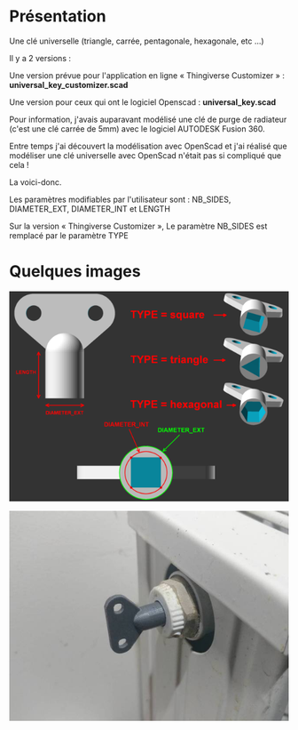 # Présentation

Une clé universelle (triangle, carrée, pentagonale, hexagonale, etc ...)

Il y a 2 versions :

Une version prévue pour l'application en ligne « Thingiverse Customizer » : **universal_key_customizer.scad**

Une version pour ceux qui ont le logiciel Openscad : **universal_key.scad**


Pour information, j'avais auparavant modélisé une clé de purge de radiateur (c'est une clé carrée de 5mm) avec le logiciel AUTODESK Fusion 360.

Entre temps j'ai découvert la modélisation avec OpenScad et j'ai réalisé que modéliser une clé universelle avec OpenScad n'était pas si compliqué que cela !

La voici-donc.

Les paramètres modifiables par l'utilisateur sont : NB_SIDES, DIAMETER_EXT, DIAMETER_INT et LENGTH

Sur la version « Thingiverse Customizer », Le paramètre NB_SIDES est remplacé par le paramètre TYPE


# Quelques images

![screenshot 1](images/universal_key_img04.png)

![screenshot 2](images/20231015_190216_HDR_resized_640x480.jpg)
